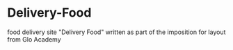 # Delivery-Food
food delivery site "Delivery Food" written as part of the imposition for layout from Glo Academy
